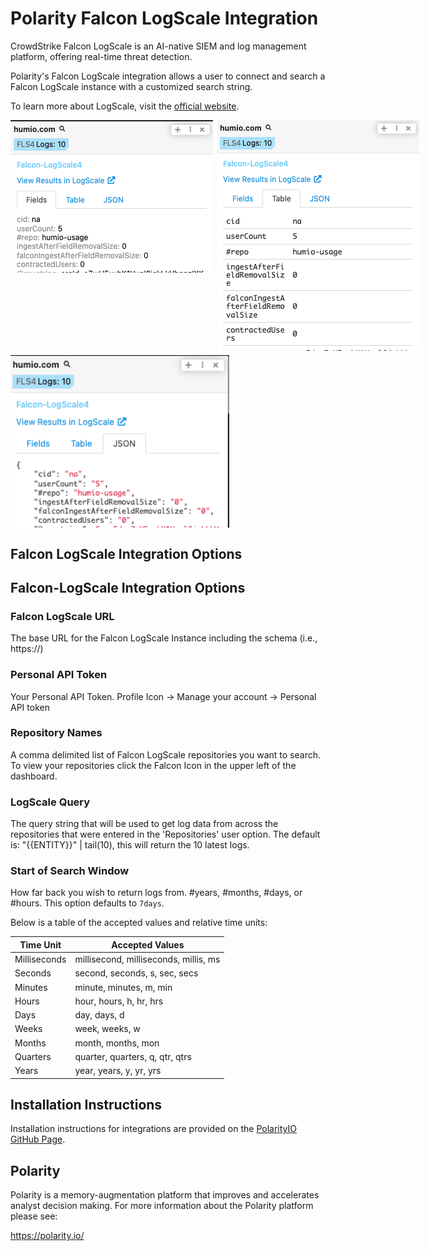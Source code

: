 # Polarity Falcon LogScale Integration

CrowdStrike Falcon LogScale is an AI-native SIEM and log management platform, offering real-time threat detection.

Polarity's Falcon LogScale integration allows a user to connect and search a Falcon LogScale instance with a customized search string.

To learn more about LogScale, visit the [official website](https://www.crowdstrike.com/products/next-gen-siem/falcon-logscale/).

<div style="display:flex; align-items: flex-start; justify-content:flex-start; align-items:flex-start; margin-bottom: 7px">
  <img width="350" style="margin-right:7px" alt="Integration Example Fields" src="./images/example-fields.png">
  <img width="350" alt="Integration Example Table" src="./images/example-table.png">
</div>
<div style="display:flex; align-items: flex-start; justify-content:flex-start; align-items:flex-start;">
  <img width="350" style="margin-right:7px" alt="Integration Example JSON" src="./images/example-json.png">
</div>

## Falcon LogScale Integration Options

## Falcon-LogScale Integration Options

### Falcon LogScale URL
The base URL for the Falcon LogScale Instance including the schema (i.e., https://)

### Personal API Token
Your Personal API Token.  Profile Icon -> Manage your account -> Personal API token

### Repository Names
A comma delimited list of Falcon LogScale repositories you want to search. To view your repositories click the Falcon Icon in the upper left of the dashboard.

### LogScale Query
The query string that will be used to get log data from across the repositories that were entered in the 'Repositories' user option. The default is: "{{ENTITY}}" | tail(10), this will return the 10 latest logs.

### Start of Search Window
How far back you wish to return logs from. #years, #months, #days, or #hours. This option defaults to `7days`.

Below is a table of the accepted values and relative time units:

| Time Unit    | Accepted Values                       |
| ------------ | ------------------------------------- |
| Milliseconds | millisecond, milliseconds, millis, ms |
| Seconds      | second, seconds, s, sec, secs         |
| Minutes      | minute, minutes, m, min               |
| Hours        | hour, hours, h, hr, hrs               |
| Days         | day, days, d                          |
| Weeks        | week, weeks, w                        |
| Months       | month, months, mon                    |
| Quarters     | quarter, quarters, q, qtr, qtrs       |
| Years        | year, years, y, yr, yrs               |

## Installation Instructions

Installation instructions for integrations are provided on the [PolarityIO GitHub Page](https://polarityio.github.io/).

## Polarity

Polarity is a memory-augmentation platform that improves and accelerates analyst decision making. For more information about the Polarity platform please see:

https://polarity.io/
